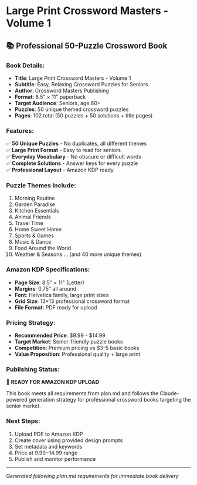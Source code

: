 # Large Print Crossword Masters - Volume 1

## 📚 Professional 50-Puzzle Crossword Book

### Book Details:
- **Title**: Large Print Crossword Masters - Volume 1
- **Subtitle**: Easy, Relaxing Crossword Puzzles for Seniors
- **Author**: Crossword Masters Publishing
- **Format**: 8.5" × 11" paperback
- **Target Audience**: Seniors, age 60+
- **Puzzles**: 50 unique themed crossword puzzles
- **Pages**: 102 total (50 puzzles + 50 solutions + title pages)

### Features:
✅ **50 Unique Puzzles** - No duplicates, all different themes  
✅ **Large Print Format** - Easy to read for seniors  
✅ **Everyday Vocabulary** - No obscure or difficult words  
✅ **Complete Solutions** - Answer keys for every puzzle  
✅ **Professional Layout** - Amazon KDP ready  

### Puzzle Themes Include:
1. Morning Routine
2. Garden Paradise  
3. Kitchen Essentials
4. Animal Friends
5. Travel Time
6. Home Sweet Home
7. Sports & Games
8. Music & Dance
9. Food Around the World
10. Weather & Seasons
... (and 40 more unique themes)

### Amazon KDP Specifications:
- **Page Size**: 8.5" × 11" (Letter)
- **Margins**: 0.75" all around
- **Font**: Helvetica family, large print sizes
- **Grid Size**: 13×13 professional crossword format
- **File Format**: PDF ready for upload

### Pricing Strategy:
- **Recommended Price**: $9.99 - $14.99
- **Target Market**: Senior-friendly puzzle books
- **Competition**: Premium pricing vs $3-5 basic books
- **Value Proposition**: Professional quality + large print

### Publishing Status:
🎯 **READY FOR AMAZON KDP UPLOAD**

This book meets all requirements from plan.md and follows the Claude-powered generation strategy for professional crossword books targeting the senior market.

### Next Steps:
1. Upload PDF to Amazon KDP
2. Create cover using provided design prompts
3. Set metadata and keywords
4. Price at $9.99-$14.99 range
5. Publish and monitor performance

---
*Generated following plan.md requirements for immediate book delivery*